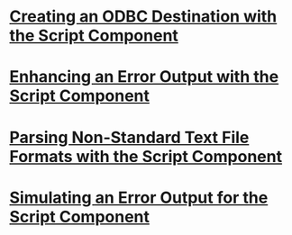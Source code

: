 # [Creating an ODBC Destination with the Script Component](creating-an-odbc-destination-with-the-script-component.md)
# [Enhancing an Error Output with the Script Component](enhancing-an-error-output-with-the-script-component.md)
# [Parsing Non-Standard Text File Formats with the Script Component](parsing-non-standard-text-file-formats-with-the-script-component.md)
# [Simulating an Error Output for the Script Component](simulating-an-error-output-for-the-script-component.md)
